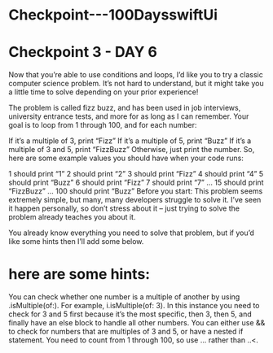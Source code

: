 # Checkpoint---100DaysswiftUi
# Checkpoint 3 - DAY 6
Now that you’re able to use conditions and loops, I’d like you to try a classic computer science problem. It’s not hard to understand, but it might take you a little time to solve depending on your prior experience!

The problem is called fizz buzz, and has been used in job interviews, university entrance tests, and more for as long as I can remember. Your goal is to loop from 1 through 100, and for each number:

If it’s a multiple of 3, print “Fizz”
If it’s a multiple of 5, print “Buzz”
If it’s a multiple of 3 and 5, print “FizzBuzz”
Otherwise, just print the number.
So, here are some example values you should have when your code runs:

1 should print “1”
2 should print “2”
3 should print “Fizz”
4 should print “4”
5 should print “Buzz”
6 should print “Fizz”
7 should print “7”
…
15 should print “FizzBuzz”
…
100 should print “Buzz”
Before you start: This problem seems extremely simple, but many, many developers struggle to solve it. I’ve seen it happen personally, so don’t stress about it – just trying to solve the problem already teaches you about it.

You already know everything you need to solve that problem, but if you’d like some hints then I’ll add some below.


# here are some hints:

You can check whether one number is a multiple of another by using .isMultiple(of:). For example, i.isMultiple(of: 3).
In this instance you need to check for 3 and 5 first because it’s the most specific, then 3, then 5, and finally have an else block to handle all other numbers.
You can either use && to check for numbers that are multiples of 3 and 5, or have a nested if statement.
You need to count from 1 through 100, so use ... rather than ..<.
